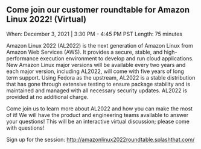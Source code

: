 ## Come join our customer roundtable for Amazon Linux 2022! (Virtual) ##

When: December 3, 2021 | 3:30 PM - 4:45 PM PST Length: 75 minutes

Amazon Linux 2022 (AL2022) is the next generation of Amazon Linux from Amazon Web Services (AWS). It provides a secure, stable, and high-performance execution environment to develop and run cloud applications. New Amazon Linux major versions will be available every two years and each major version, including AL2022, will come with five years of long term support. Using Fedora as the upstream, AL2022 is a stable distribution that has gone through extensive testing to ensure package stability and is maintained and managed with all necessary security updates. AL2022 is provided at no additional charge.

Come join us to learn more about AL2022 and how you can make the most of it! We will have the product and engineering teams available to answer your questions! This will be an interactive virtual discussion; please come with questions!

Sign up for the session: http://amazonlinux2022roundtable.splashthat.com/
